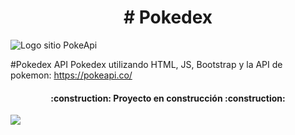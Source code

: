 <h1 align="center"> # Pokedex </h1>


![Logo sitio PokeApi](https://github.com/RafOs14/pokedex/assets/81370636/77b59576-47cb-4380-aae5-ce6c3d599b13)


#Pokedex  API
Pokedex utilizando HTML, JS, Bootstrap y la API de pokemon: 
  https://pokeapi.co/

<h4 align="center">
:construction: Proyecto en construcción :construction:
</h4>

<p align="left">
   <img src="https://img.shields.io/badge/STATUS-EN%20DESAROLLO-green">
</p>
